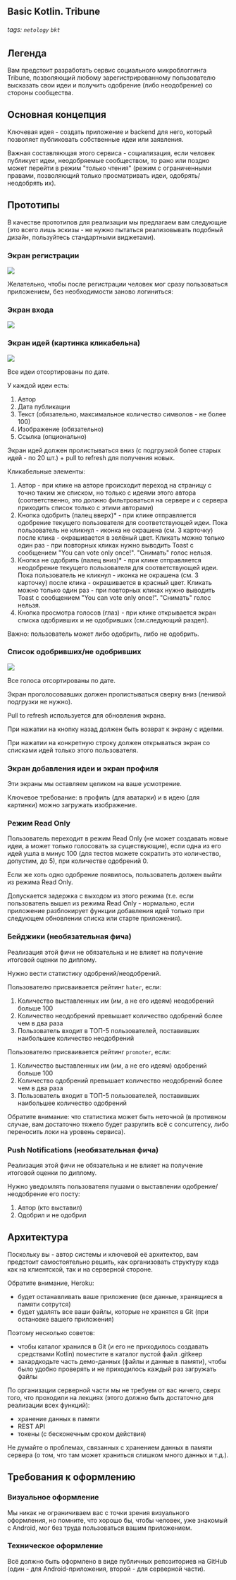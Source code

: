 Basic Kotlin. Tribune
---

###### tags: `netology` `bkt`

## Легенда

Вам предстоит разработать сервис социального микроблоггинга Tribune, позволяющий любому зарегистрированному пользователю высказать свои идеи и получить одобрение (либо неодобрение) со стороны сообщества.

## Основная концепция

Ключевая идея - создать приложение и backend для него, который позволяет публиковать собственные идеи или заявления.

Важная составляющая этого сервиса - социализация, если человек публикует идеи, неодобряемые сообществом, то рано или поздно может перейти в режим "только чтения" (режим с ограниченными правами, позволяющий только просматривать идеи, одобрять/неодобрять их).

## Прототипы

В качестве прототипов для реализации мы предлагаем вам следующие (это всего лишь эскизы - не нужно пытаться реализовывать подобный дизайн, пользуйтесь стандартными виджетами).

### Экран регистрации


![](pic/registration.png)

Желательно, чтобы после регистрации человек мог сразу пользоваться приложением, без необходимости заново логиниться:

### Экран входа

![](pic/login.png)

### Экран идей (картинка кликабельна)

![](pic/ideas.png)

Все идеи отсортированы по дате.

У каждой идеи есть:
1. Автор
1. Дата публикации
1. Текст (обязательно, максимальное количество символов - не более 100)
1. Изображение (обязательно)
1. Ссылка (опционально)

Экран идей должен пролистываться вниз (с подгрузкой более старых идей - по 20 шт.) + pull to refresh для получения новых.

Кликабельные элементы:
1. Автор - при клике на авторе происходит переход на страницу с точно таким же списком, но только с идеями этого автора (соответственно, это должно фильтроваться на сервере и с сервера приходить список только с этими авторами)
2. Кнопка одобрить (палец вверх)* - при клике отправляется одобрение текущего пользователя для соответствующей идеи. Пока пользователь не кликнул - иконка не окрашена (см. 3 карточку) после клика - окрашивается в зелёный цвет. Кликать можно только один раз - при повторных кликах нужно выводить Toast с сообщением "You can vote only once!". "Снимать" голос нельзя.
3. Кнопка не одобрить (палец вниз)* - при клике отправляется неодобрение текущего пользователя для соответствующей идеи. Пока пользователь не кликнул - иконка не окрашена (см. 3 карточку) после клика - окрашивается в красный цвет. Кликать можно только один раз - при повторных кликах нужно выводить Toast с сообщением "You can vote only once!". "Снимать" голос нельзя.
4. Кнопка просмотра голосов (глаз) - при клике открывается экран списка одобривших и не одобривших (см.следующий раздел).

Важно: пользователь может либо одобрить, либо не одобрить.

### Список одобривших/не одобривших

![](pic/promoters-haters.png)

Все голоса отсортированы по дате.

Экран проголосовавших должен пролистываться сверху вниз (ленивой подгрузки не нужно).

Pull to refresh используется для обновления экрана.

При нажатии на кнопку назад должен быть возврат к экрану с идеями.

При нажатии на конкретную строку должен открываться экран со списками идей только этого пользователя.

### Экран добавления идеи и экран профиля

Эти экраны мы оставляем целиком на ваше усмотрение.

Ключевое требование: в профиль (для аватарки) и в идею (для картинки) можно загружать изображение.

### Режим Read Only

Пользователь переходит в режим Read Only (не может создавать новые идеи, а может только голосовать за существующие), если одна из его идей ушла в минус 100 (для тестов можете сократить это количество, допустим, до 5), при количестве одобрений 0.

Если же хоть одно одобрение появилось, пользователь должен выйти из режима Read Only.

Допускается задержка с выходом из этого режима (т.е. если пользователь вышел из режима Read Only - нормально, если приложение разблокирует функции добавления идей только при следующем обновлении списка или старте приложения).

### Бейджики (необязательная фича)

Реализация этой фичи не обязательна и не влияет на получение итоговой оценки по диплому.

Нужно вести статистику одобрений/неодобрений.

Пользователю присваивается рейтинг `hater`, если:
1. Количество выставленных им (им, а не его идеям) неодобрений больше 100
1. Количество неодобрений превышает количество одобрений более чем в два раза
1. Пользователь входит в ТОП-5 пользователей, поставивших наибольшее количество неодобрений

Пользователю присваивается рейтинг `promoter`, если:
1. Количество выставленных им (им, а не его идеям) одобрений больше 100
1. Количество одобрений превышает количество неодобрений более чем в два раза
1. Пользователь входит в ТОП-5 пользователей, поставивших наибольшее количество одобрений

Обратите внимание: что статистика может быть неточной (в противном случае, вам достаточно тяжело будет разрулить всё с concurrency, либо переносить локи на уровень сервиса).

### Push Notifications (необязательная фича)

Реализация этой фичи не обязательна и не влияет на получение итоговой оценки по диплому.

Нужно уведомлять пользователя пушами о выставлении одобрение/неодобрение его посту:
1. Автор (кто выставил)
1. Одобрил и не одобрил

## Архитектура

Поскольку вы - автор системы и ключевой её архитектор, вам предстоит самостоятельно решить, как организовать структуру кода как на клиентской, так и на серверной стороне.

Обратите внимание, Heroku:
* будет останавливать ваше приложение (все данные, хранящиеся в памяти сотрутся)
* будет удалять все ваши файлы, которые не хранятся в Git (при остановке вашего приложения)

Поэтому несколько советов:
* чтобы каталог хранился в Git (и его не приходилось создавать средствами Kotlin) поместите в каталог пустой файл .gitkeep
* захардкодьте часть демо-данных (файлы и данные в памяти), чтобы было удобно проверять и не приходилось каждый раз загружать файлы

По организации серверной части мы не требуем от вас ничего, сверх того, что проходили на лекциях (этого должно быть достаточно для реализации всех функций):
* хранение данных в памяти
* REST API
* токены (с бесконечным сроком действия)

Не думайте о проблемах, связанных с хранением данных в памяти сервера (о том, что там может храниться слишком много данных и т.д.).

## Требования к оформлению

### Визуальное оформление

Мы никак не ограничиваем вас с точки зрения визуального оформления, но помните, что хорошо бы, чтобы человек, уже знакомый с Android, мог без труда пользоваться вашим приложением.

### Техническое оформление

Всё должно быть оформлено в виде публичных репозиториев на GitHub (один - для Android-приложения, второй - для серверной части).
